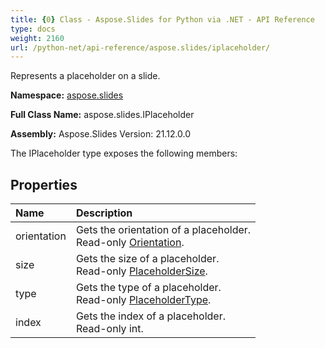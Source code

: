 ```yaml
---
title: {0} Class - Aspose.Slides for Python via .NET - API Reference
type: docs
weight: 2160
url: /python-net/api-reference/aspose.slides/iplaceholder/
---
```


Represents a placeholder on a slide.

**Namespace:** [aspose.slides](/python-net/api-reference/aspose.slides/)

**Full Class Name:** aspose.slides.IPlaceholder

**Assembly:**  Aspose.Slides Version: 21.12.0.0

The IPlaceholder type exposes the following members:
## **Properties**
|**Name**|**Description**|
| :- | :- |
|orientation|Gets the orientation of a placeholder.<br/>            Read-only [Orientation](/python-net/api-reference/aspose.slides/orientation/).|
|size|Gets the size of a placeholder.<br/>            Read-only [PlaceholderSize](/python-net/api-reference/aspose.slides/placeholdersize/).|
|type|Gets the type of a placeholder.<br/>            Read-only [PlaceholderType](/python-net/api-reference/aspose.slides/placeholdertype/).|
|index|Gets the index of a placeholder.<br/>            Read-only int.|
